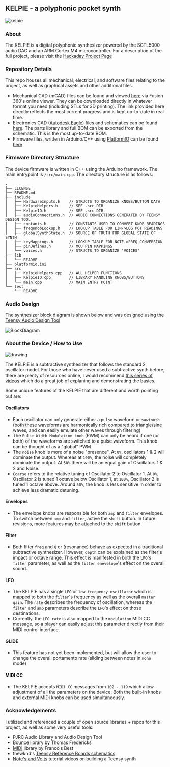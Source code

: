 ## KELPIE - a polyphonic pocket synth

![kelpie](https://cdn.hackaday.io/images/1592771566489986528.jpg)

### About

The KELPIE is a digital polyphonic synthesizer powered by the SGTL5000 audio DAC and an ARM Cortex M4 microcontroller. For a description of the full project, please visit the [Hackaday Project Page](https://hackaday.io/project/166460-kelpie-synth-module-for-keyboard-controllers)

### Repository Details

This repo houses all mechanical, electrical, and software files relating to the project, as well as graphical assets and other additional files.

- Mechanical CAD (mCAD) files can be found and viewed [here](https://a360.co/2Hpqyr5) via Fusion 360's online viewer. They can be downloaded directly in whatever format you need (including STLs for 3D printing). The link provided here directly reflects the most current progress and is kept up-to-date in real time.
- Electronics CAD ([Autodesk Eagle](https://www.autodesk.com/products/eagle/free-download)) files and schematics can be found [here](https://github.com/friedpies/kelpie-pocket-synth/tree/master/hardware/electronics). The parts library and full BOM can be exported from the schematic. This is the most up-to-date BOM.
- Firmware files, written in Arduino/C++ using [PlatformIO](https://platformio.org/) can be found [here](https://github.com/friedpies/kelpie-pocket-synth/tree/master/firmware)

### Firmware Directory Structure

The device firmware is written in C++ using the Arduino framework. The main entrypoint is `/src/main.cpp`. The directory structure is as follows:

```
.
├── LICENSE
├── README.md
├── include
│   ├── HardwareInputs.h    // STRUCTS TO ORGANIZE KNOBS/BUTTON DATA
│   ├── KelpieHelpers.h     // SEE .src DIR
│   ├── KelpieIO.h          // SEE .src DIR
│   ├── audioConnections.h  // AUDIO CONNECTIONS GENERATED BY TEENSY DESIGN TOOL
│   ├── contants.h          // CONSTANTS USED TO CONVERT KNOB READINGS
│   ├── freqKnobLookup.h    // LOOKUP TABLE FOR LIN->LOG POT READINGS
│   ├── globalSynthState.h  // SOURCE OF TRUTH FOR GLOBAL STATE OF SYNTH
│   ├── keyMappings.h       // LOOKUP TABLE FOR NOTE->FREQ CONVERSION
│   ├── pinDefines.h        // MCU PIN MAPPINGS
│   └── voices.h            // STRUCTS TO ORGANIZE 'VOICES'
├── lib
│   └── README
├── platformio.ini
├── src
│   ├── KelpieHelpers.cpp   // ALL HELPER FUNCTIONS
│   ├── KelpieIO.cpp        // LIBRARY HANDLING KNOBS/BUTTONS
│   └── main.cpp            // MAIN ENTRY POINT
└── test
    └── README

```

### Audio Design

The synthesizer block diagram is shown below and was designed using the [Teensy Audio Design Tool](https://www.pjrc.com/teensy/gui/index.html)

![BlockDiagram](https://github.com/friedpies/kelpie-pocket-synth/blob/master/graphics/OTHER%20ASSETS/Screen%20Shot%202019-08-23%20at%206.13.28%20PM.png?raw=true)

### About the Device / How to Use
![drawing](https://github.com/friedpies/kelpie-pocket-synth/blob/master/graphics/OTHER%20ASSETS/KELPIE_MASTER_DRAWING_TOP.png)

The KELPIE is a subtractive synthesizer that follows the standard 2 oscillator model. For those who have never used a subtractive synth before, there are plenty of resources online, I would recommend [this series of videos](https://www.youtube.com/watch?v=-1iK6drewCE) which do a great job of explaning and demonstrating the basics.

Some unique features of the KELPIE that are different and worth pointing out are:

 #### Oscillators
 - Each oscillator can only generate either a `pulse` waveform or `sawtooth` (both these waveforms are harmonically rich compared to triangle/sine waves, and can easily emulate other waves through filtering)
 - The `Pulse Width Modulation knob` (PWM) can only be heard if one (or both) of the waveforms are switched to a pulse waveform. This knob can be thought of as a "global" PWM
 - The `noise` knob is more of a noise "presence". At `0%`, oscillators 1 & 2 will dominate the output. Whereas at `100%`, the noise will completely dominate the output. At `50%` there will be an equal gain of Oscillators 1 & 2 and Noise.
 - `Coarse` refers to the relative tuning of Oscillator 2 to Oscillator 1. At `0%`, Oscillator 2 is tuned 1 octave below Oscillator 1, at `100%`, Oscillator 2 is tuned 1 octave above. Around `50%`, the knob is less sensitive in order to achieve less dramatic detuning.

#### Envelopes
  - The envelope knobs are responsible for both `amp` and `filter` envelopes. To switch between `amp` and `filter`, active the `shift` button. In future revisions, more features may be attached to the `shift` button.

#### Filter
  - Both filter `freq` and `Q` or (resonance) behave as expected in a traditional subtractive synthesizer. However, `depth` can be explained as the filter's impact or octave range. This effect is manifested in both the `LFO`'s `filter` parameter, as well as the `filter enevelope`'s effect on the overall sound.

#### LFO
  - The KELPIE has a single `LFO` or `low frequency oscillator` which is mapped to both the `filter`'s frequency as well as the overall `master gain`. The `rate` describes the frequency of oscillation, whereas the `filter` and `amp` parameters describe the `LFO`'s effect on those destinations.
  - Currently, the `LFO rate` is also mapped to the `modulation` MIDI CC message, so a player can easily adjust this parameter directly from their MIDI control interface.

#### GLIDE
  - This feature has not yet been implemented, but will allow the user to change the overall portamento rate (sliding between notes in `mono` mode)

#### MIDI CC
  - The KELPIE accepts `MIDI CC` messages from `102 - 119` which allow adjustment of all the parameters on the device. Both the built-in knobs and external MIDI knobs can be used simultaneously.

### Acknowledgements

I utilized and referenced a couple of open source libraries + repos for this project, as well as some very useful tools:

- PJRC Audio Library and Audio Design Tool
- [Bounce](https://github.com/thomasfredericks/Bounce2) library by Thomas Fredericks
- [MIDI](https://github.com/FortySevenEffects/arduino_midi_library) library by Francois Best
- thewknd's [Teensy Reference Boards schematics](https://github.com/thewknd/teensy-boards/tree/master/Teensy%203.2%20reference%20board%20clone)
- [Note's and Volts](https://www.notesandvolts.com/2018/05/teensy-synth-part-1.html) tutorial videos on building a Teensy synth
